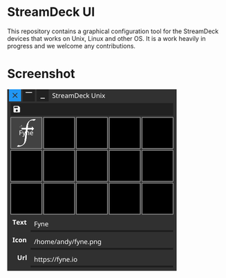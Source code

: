 # StreamDeck UI

This repository contains a graphical configuration tool for the StreamDeck
devices that works on Unix, Linux and other OS.
It is a work heavily in progress and we welcome any contributions.

# Screenshot

![](img/current.png)

